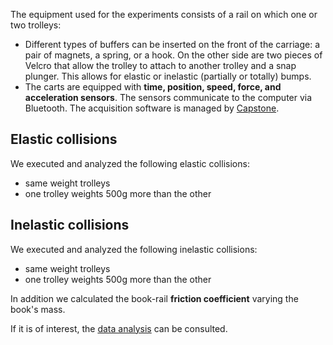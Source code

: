 The equipment used for the experiments consists of a rail on which one or two
trolleys:

- Different types of buffers can be inserted on the front of the carriage: a pair of magnets, a spring, or a hook. On the other side are two pieces of Velcro
that allow the trolley to attach to another trolley and a snap plunger. This allows for elastic or inelastic (partially or totally) bumps. 
- The carts are equipped with **time, position, speed, force, and acceleration sensors**. The sensors communicate to the computer via Bluetooth. The acquisition software is managed by [Capstone](https://www.pasco.com/products/software/capstone). 

## Elastic collisions
We executed and analyzed the following elastic collisions:

- same weight trolleys
- one trolley weights 500g more than the other

## Inelastic collisions
We executed and analyzed the following inelastic collisions:

- same weight trolleys
- one trolley weights 500g more than the other

In addition we calculated the book-rail **friction coefficient** varying the book's mass.

If it is of interest, the [data analysis](/Collisions/collisions_data_analysis.pdf) can be consulted.
